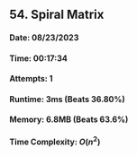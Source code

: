 ## 54. Spiral Matrix

#### Date: 08/23/2023

#### Time: 00:17:34

#### Attempts: 1

#### Runtime: 3ms (Beats 36.80%)

#### Memory: 6.8MB (Beats 63.6%)

#### Time Complexity: $O(n^2)$